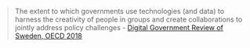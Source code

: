 <!-- TITLE: Definitions of Government as a Platform -->
<!-- SUBTITLE: Quotes and links to definitions of 'Government as a Platform' -->

> The extent to which governments use technologies (and data) to harness the creativity of people in groups and create collaborations to jointly address policy challenges - [Digital Government Review of Sweden, OECD 2018](http://www.oecd.org/internet/digital-government/digital-government-review-of-sweden-2018.pdf
)